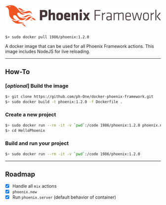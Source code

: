 # ![Logo](logo.png)

```
$> sudo docker pull 1986/phoenix:1.2.0
```

A docker image that can be used for all Phoenix Framework actions.
This image includes NodeJS for live reloading.

---

## How-To

### [_optional_] Build the image  
```sh
$> git clone https://github.com/ph-One/docker-phoenix-framework.git
$> sudo docker build -t phoenix:1.2.0 -f Dockerfile .
```

### Create a new project  
```sh
$> sudo docker run --rm -it -v `pwd`:/code 1986/phoenix:1.2.0 phoenix.new HelloPhoenix
$> cd HelloPhoenix
```

### Build and run your project  
```sh
$> sudo docker run --rm -it -v `pwd`:/code 1986/phoenix:1.2.0
```

---

## Roadmap
- [x] Handle all `mix` actions
- [x] `phoenix.new`
- [x] Run `phoenix.server` (default behavior of container)

